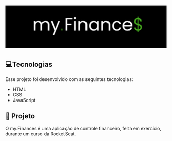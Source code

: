 <h1 align="center">
  <img alt="my.finances" title="my.finances" src="./assets/LogoMyfinances.png" width="600px" />
</h1>

## 💻Tecnologias

Esse projeto foi desenvolvido com as seguintes tecnologias:

- HTML
- CSS
- JavaScript

## 💾 Projeto

O my.Finances é uma aplicação de controle financeiro, feita em exercício, durante um curso da RocketSeat.
